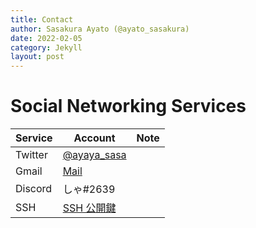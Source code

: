 ```yaml
---
title: Contact
author: Sasakura Ayato (@ayato_sasakura)
date: 2022-02-05
category: Jekyll
layout: post
---
```


# Social Networking Services

|  Service  |  Account  |  Note  |
| --- | --- | --- |
|  Twitter  |  [@ayaya_sasa][twitter]  |    |
|  Gmail  |  [Mail](mailto:sasakura.ayato.syosetu@gmail.com) |    |
|  Discord  |  しゃ#2639  |    |
|  SSH  |  [SSH 公開鍵](/pages/ssh/)  |    |


[twitter]: https://twitter.com/ayaya_sasa
[mail]: (mailto:sasakura.ayato.syosetu@gmail.com)
